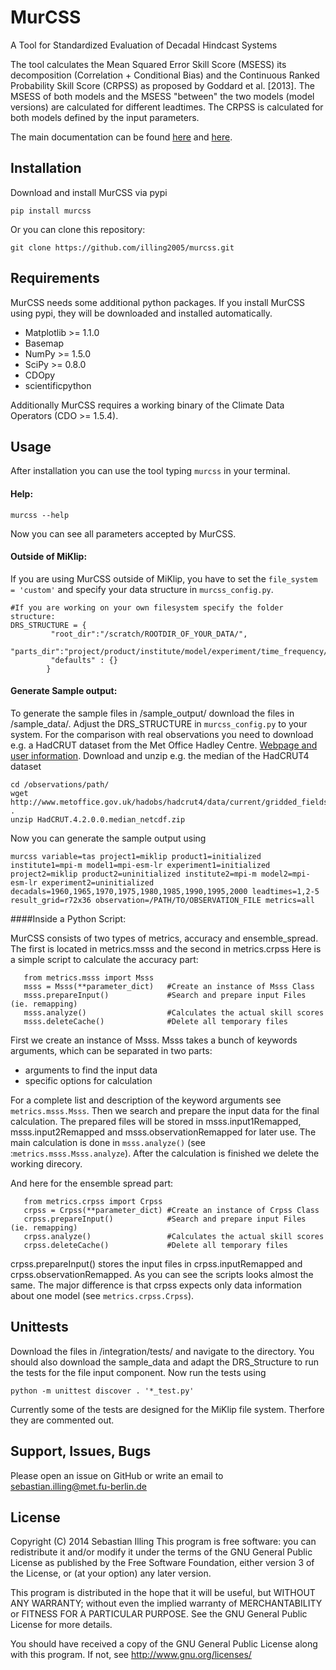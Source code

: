MurCSS
=====
A Tool for Standardized Evaluation of Decadal Hindcast Systems

The tool calculates the Mean Squared Error Skill Score (MSESS) its
decomposition (Correlation + Conditional Bias) and the Continuous
Ranked Probability Skill Score (CRPSS) as proposed by Goddard et
al. [2013]. The MSESS of both models and the MSESS "between" the two
models (model versions) are calculated for different leadtimes. The
CRPSS is calculated for both models defined by the input parameters.

The main documentation can be found [here][local-docs] and [here][homepage].

Installation
-
Download and install MurCSS via pypi
```
pip install murcss
```

Or you can clone this repository:
```
git clone https://github.com/illing2005/murcss.git
```

Requirements
-
MurCSS needs some additional python packages. If you install MurCSS using pypi, they will be downloaded and installed automatically. 
* Matplotlib >= 1.1.0
* Basemap
* NumPy >= 1.5.0
* SciPy >= 0.8.0
* CDOpy
* scientificpython

Additionally MurCSS requires a working binary of the Climate Data Operators (CDO >= 1.5.4).

Usage
-
After installation you can use the tool typing `murcss` in your terminal.
#### Help:
```
murcss --help 
```

Now you can see all parameters accepted by MurCSS.

#### Outside of MiKlip:

If you are using MurCSS outside of MiKlip, you have to set the `file_system = 'custom'` and specify your data structure in `murcss_config.py`. 

```
#If you are working on your own filesystem specify the folder structure:
DRS_STRUCTURE = {
         "root_dir":"/scratch/ROOTDIR_OF_YOUR_DATA/",
         "parts_dir":"project/product/institute/model/experiment/time_frequency/realm/variable/ensemble/file_name".split('/'),
         "defaults" : {}
        }

```

#### Generate Sample output:

To generate the sample files in /sample_output/ download the files in /sample_data/. Adjust the DRS_STRUCTURE in `murcss_config.py` to your system. For the comparison with real observations you need to download e.g. a HadCRUT dataset from the Met Office Hadley Centre. [Webpage and user information][HadCRUT].
Download and unzip e.g. the median of the HadCRUT4 dataset 
```
cd /observations/path/
wget http://www.metoffice.gov.uk/hadobs/hadcrut4/data/current/gridded_fields/HadCRUT.4.2.0.0.median_netcdf.zip .
unzip HadCRUT.4.2.0.0.median_netcdf.zip 
```
Now you can generate the sample output using
```
murcss variable=tas project1=miklip product1=initialized institute1=mpi-m model1=mpi-esm-lr experiment1=initialized project2=miklip product2=uninitialized institute2=mpi-m model2=mpi-esm-lr experiment2=uninitialized decadals=1960,1965,1970,1975,1980,1985,1990,1995,2000 leadtimes=1,2-5 result_grid=r72x36 observation=/PATH/TO/OBSERVATION_FILE metrics=all
```

####Inside a Python Script:

MurCSS consists of two types of metrics, accuracy and ensemble_spread. The first is located in metrics.msss and the second in metrics.crpss
Here is a simple script to calculate the accuracy part:
```
   from metrics.msss import Msss 
   msss = Msss(**parameter_dict)   #Create an instance of Msss Class 
   msss.prepareInput()             #Search and prepare input Files (ie. remapping)
   msss.analyze()                  #Calculates the actual skill scores
   msss.deleteCache()              #Delete all temporary files 
```
First we create an instance of Msss. Msss takes a bunch of keywords arguments, which can be separated in two parts: 

* arguments to find the input data
* specific options  for calculation

For a complete list and description of the keyword arguments see `metrics.msss.Msss`. Then we search and prepare the input data for the final calculation. The prepared files will be stored in msss.input1Remapped, msss.input2Remapped and msss.observationRemapped for later use.
The main calculation is done in `msss.analyze()` (see :`metrics.msss.Msss.analyze`). After the calculation is finished we delete the working direcory. 

And here for the ensemble spread part:
```
   from metrics.crpss import Crpss
   crpss = Crpss(**parameter_dict) #Create an instance of Crpss Class
   crpss.prepareInput()            #Search and prepare input Files (ie. remapping)
   crpss.analyze()                 #Calculates the actual skill scores
   crpss.deleteCache()             #Delete all temporary files
```
crpss.prepareInput() stores the input files in crpss.inputRemapped and crpss.observationRemapped. As you can see the scripts looks almost the same. The major difference is that crpss expects only data information about one model (see `metrics.crpss.Crpss`). 

Unittests
-
Download the files in /integration/tests/ and navigate to the directory.
You should also download the sample_data and adapt the DRS_Structure to run the tests for the file input component. 
Now run the tests using
```
python -m unittest discover . '*_test.py'
```
Currently some of the tests are designed for the MiKlip file system. Therfore they are commented out.

Support, Issues, Bugs
-
Please open an issue on GitHub or write an email to sebastian.illing@met.fu-berlin.de


License
-
Copyright (C) 2014 Sebastian Illing This program is free software: you can redistribute it and/or modify it under the terms of the GNU General Public License as published by the Free Software Foundation, either version 3 of the License, or (at your option) any later version.

This program is distributed in the hope that it will be useful, but WITHOUT ANY WARRANTY; without even the implied warranty of MERCHANTABILITY or FITNESS FOR A PARTICULAR PURPOSE. See the GNU General Public License for more details.

You should have received a copy of the GNU General Public License along with this program. If not, see http://www.gnu.org/licenses/

[local-docs]: ./doc/build/index.html
[homepage]: https://www-miklip.dkrz.de/about/murcss
[HadCRUT]: http://www.metoffice.gov.uk/hadobs/hadcrut4/data/current/download.html
